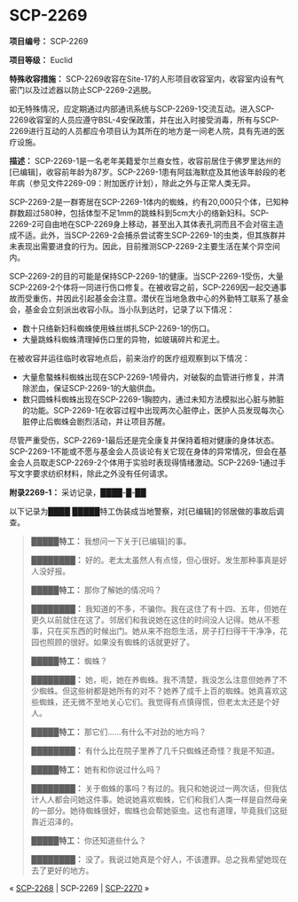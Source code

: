 # SCP-2269
                        


**项目编号：** SCP-2269

**项目等级：** Euclid

**特殊收容措施：** SCP-2269收容在Site-17的人形项目收容室内，收容室内设有气密门以及过滤器以防止SCP-2269-2逃脱。

如无特殊情况，应定期通过内部通讯系统与SCP-2269-1交流互动。进入SCP-2269收容室的人员应遵守BSL-4安保政策，并在出入时接受消毒，所有与SCP-2269进行互动的人员都应令项目认为其所在的地方是一间老人院，具有先进的医疗设施。

**描述：** SCP-2269-1是一名老年美籍爱尔兰裔女性，收容前居住于佛罗里达州的[已编辑]，收容前年龄为87岁。SCP-2269-1患有阿兹海默症及其他该年龄段的老年病（参见文件2269-09：附加医疗计划），除此之外与正常人类无异。

SCP-2269-2是一群寄居在SCP-2269-1体内的蜘蛛，约有20,000只个体，已知种群数超过580种，包括体型不足1mm的跳蛛科到5cm大小的络新妇科。SCP-2269-2可自由地在SCP-2269身上移动，甚至出入其体表孔洞而且不会对宿主造成不适。此外，当SCP-2269-2会捕杀尝试寄生SCP-2269-1的虫类，但其族群并未表现出需要进食的行为。因此，目前推测SCP-2269-2主要生活在某个异空间内。

SCP-2269-2的目的可能是保持SCP-2269-1的健康。当SCP-2269-1受伤，大量SCP-2269-2个体将一同进行伤口修复。在被收容之前，SCP-2269因一起交通事故而受重伤，并因此引起基金会注意。潜伏在当地急救中心的外勤特工联系了基金会，基金会立刻派出收容小队。当小队到达时，记录了以下情况：

- 数十只络新妇科蜘蛛使用蛛丝绑扎SCP-2269-1的伤口。
- 大量跳蛛科蜘蛛清理掉伤口里的异物，如玻璃碎片和泥土。

在被收容并运往临时收容地点后，前来治疗的医疗组观察到以下情况：

- 大量愈螯蛛科蜘蛛出现在SCP-2269-1颅骨内，对破裂的血管进行修复，并清除淤血，保证SCP-2269-1的大脑供血。
- 数只圆蛛科蜘蛛出现在SCP-2269-1胸腔内，通过未知方法模拟出心脏与肺脏的功能。SCP-2269-1在收容过程中出现两次心脏停止，医护人员发现每次心脏停止后蜘蛛会剧烈活动，并让项目苏醒。

尽管严重受伤，SCP-2269-1最后还是完全康复并保持着相对健康的身体状态。SCP-2269-1不能或不愿与基金会人员谈论有关它现在身体的异常情况，但会在基金会人员取走SCP-2269-2个体用于实验时表现得情绪激动。SCP-2269-1通过手写文字要求纺织材料，除此之外没有任何请求。

**附录2269-1：** 采访记录，████-█-██

以下记录为████ █████特工伪装成当地警察，对[已编辑]的邻居做的事故后调查。


> **█████特工：** 我想问一下关于[已编辑]的事。
> 
> **████████：** 好的。老太太虽然人有点怪，但心很好。发生那种事真是好人没好报。
> 
> **█████特工：** 那你了解她的情况吗？
> 
> **████████：** 我知道的不多，不骗你。我在这住了有十四、五年，但她在更久以前就住在这了。邻居们和我说她在这住的时间没人记得。她从不惹事，只在买东西的时候出门。她从来不抱怨生活，房子打扫得干干净净，花园也照顾的很好。如果没有蜘蛛的话就更好了。
> 
> **█████特工：** 蜘蛛？
> 
> **████████：** 她，呃，她在养蜘蛛。我不清楚，我没怎么注意但她养了不少蜘蛛。但这些树都是她所有的对不？她养了成千上百的蜘蛛。她真喜欢这些蜘蛛，还无微不至地关心它们。我觉得有点慎得慌，但老太太还是个好人。
> 
> **█████特工：** 那它们……有什么不对劲的地方吗？
> 
> **████████：** 有什么比在院子里养了几千只蜘蛛还奇怪？我是不知道。
> 
> **█████特工：** 她有和你说过什么吗？
> 
> **████████：** 关于蜘蛛的事吗？有过的。我只和她说过一两次话，但我估计人人都会问她这件事。她说她喜欢蜘蛛，它们和我们人类一样是自然母亲的一部分。她待蜘蛛很好，蜘蛛也会帮她驱虫。这也有道理，毕竟我们这挺靠近沼泽的。
> 
> **█████特工：** 你还知道些什么？
> 
> **████████：** 没了。我说过她真是个好人，不该遭罪。总之我希望她现在去了更好的地方。
> 



« [SCP-2268](/scp-2268) | SCP-2269 | [SCP-2270](/scp-2270) »





                    